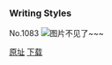 ### Writing Styles
No.1083
![图片不见了~~~](https://imgs.xkcd.com/comics/writing_styles.png)

[原址](https://xkcd.com//1083) [下载](https://imgs.xkcd.com/comics/writing_styles.png)

